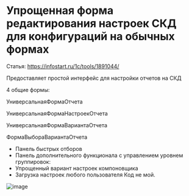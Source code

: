 # Упрощенная форма редактирования настроек СКД для конфигураций на обычных формах

Статья: https://infostart.ru/1c/tools/1891044/

Предоставляет простой интерфейс для настройки отчетов на СКД

4 общие формы:

УниверсальнаяФормаОтчета

УниверсальнаяФормаНастроекОтчета

УниверсальнаяФормаВариантаОтчета

ФормаВыбораВариантаОтчета
- Панель быстрых отборов
- Панель дополнительного функционала с управлением уровнем группировок:
- Упрощенный вариант настроек компоновщика
- Загрузка настроек любого пользователя
Код не мой.

![image](https://github.com/kuzyara/ManagedFormesReports/assets/2604430/f9760d08-36d2-4b30-9019-19859f08d342)
